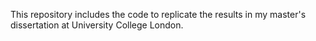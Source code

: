 This repository includes the code to replicate the results in my master's dissertation at University College London.
